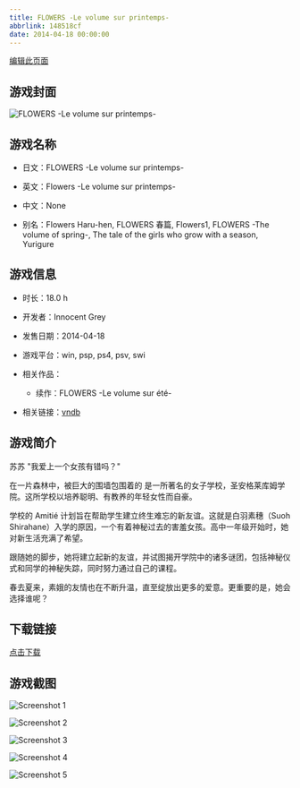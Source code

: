 ```yaml
---
title: FLOWERS -Le volume sur printemps-
abbrlink: 148518cf
date: 2014-04-18 00:00:00
---
```

[编辑此页面](https://github.com/ACG-3/ADV3-source/blob/main/source/_posts/FLOWERS%20-Le%20volume%20sur%20printemps-.md)

## 游戏封面

![FLOWERS -Le volume sur printemps-](https://pan.timero.xyz/d/onedrive/img_lib_001/FLOWERS%20-Le%20volume%20sur%20printemps-_cover.avif)


## 游戏名称

- 日文：FLOWERS -Le volume sur printemps-
- 英文：Flowers -Le volume sur printemps-
- 中文：None

- 别名：Flowers Haru-hen, FLOWERS 春篇, Flowers1, FLOWERS -The volume of spring-, The tale of the girls who grow with a season, Yurigure


## 游戏信息

- 时长：18.0 h
- 开发者：Innocent Grey
- 发售日期：2014-04-18
- 游戏平台：win, psp, ps4, psv, swi
- 相关作品：
   - 续作：FLOWERS -Le volume sur été-

- 相关链接：[vndb](https://vndb.org/v14267)


## 游戏简介

苏苏  "我爱上一个女孩有错吗？"

在一片森林中，被巨大的围墙包围着的 是一所著名的女子学校，圣安格莱库姆学院。这所学校以培养聪明、有教养的年轻女性而自豪。

学校的 Amitié 计划旨在帮助学生建立终生难忘的新友谊。这就是白羽素穗（Suoh Shirahane）入学的原因，一个有着神秘过去的害羞女孩。高中一年级开始时，她对新生活充满了希望。

跟随她的脚步，她将建立起新的友谊，并试图揭开学院中的诸多谜团，包括神秘仪式和同学的神秘失踪，同时努力通过自己的课程。

春去夏来，素娥的友情也在不断升温，直至绽放出更多的爱意。更重要的是，她会选择谁呢？




## 下载链接

[点击下载](https://pan.timero.xyz/onedrive/adv_lib_001/FLOWERS%20-Le%20volume%20sur%20printemps-)


## 游戏截图


![Screenshot 1](https://pan.timero.xyz/d/onedrive/img_lib_001/FLOWERS%20-Le%20volume%20sur%20printemps-_Screenshot_1.avif)

![Screenshot 2](https://pan.timero.xyz/d/onedrive/img_lib_001/FLOWERS%20-Le%20volume%20sur%20printemps-_Screenshot_2.avif)

![Screenshot 3](https://pan.timero.xyz/d/onedrive/img_lib_001/FLOWERS%20-Le%20volume%20sur%20printemps-_Screenshot_3.avif)

![Screenshot 4](https://pan.timero.xyz/d/onedrive/img_lib_001/FLOWERS%20-Le%20volume%20sur%20printemps-_Screenshot_4.avif)

![Screenshot 5](https://pan.timero.xyz/d/onedrive/img_lib_001/FLOWERS%20-Le%20volume%20sur%20printemps-_Screenshot_5.avif)

